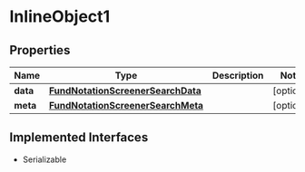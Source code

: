 

# InlineObject1


## Properties

Name | Type | Description | Notes
------------ | ------------- | ------------- | -------------
**data** | [**FundNotationScreenerSearchData**](FundNotationScreenerSearchData.md) |  |  [optional]
**meta** | [**FundNotationScreenerSearchMeta**](FundNotationScreenerSearchMeta.md) |  |  [optional]


## Implemented Interfaces

* Serializable


